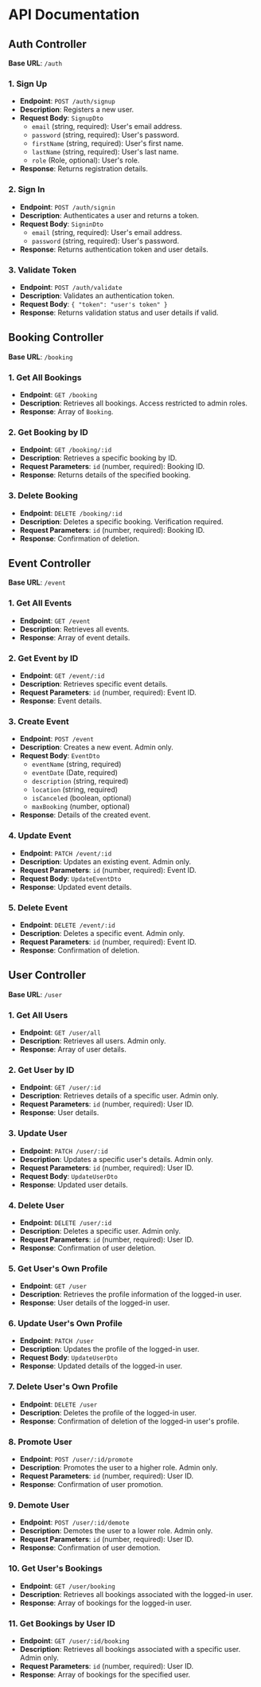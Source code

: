 # API Documentation

## Auth Controller
**Base URL**: `/auth`

### 1. Sign Up
- **Endpoint**: `POST /auth/signup`
- **Description**: Registers a new user.
- **Request Body**: `SignupDto`
  - `email` (string, required): User's email address.
  - `password` (string, required): User's password.
  - `firstName` (string, required): User's first name.
  - `lastName` (string, required): User's last name.
  - `role` (Role, optional): User's role.
- **Response**: Returns registration details.

### 2. Sign In
- **Endpoint**: `POST /auth/signin`
- **Description**: Authenticates a user and returns a token.
- **Request Body**: `SigninDto`
  - `email` (string, required): User's email address.
  - `password` (string, required): User's password.
- **Response**: Returns authentication token and user details.

### 3. Validate Token
- **Endpoint**: `POST /auth/validate`
- **Description**: Validates an authentication token.
- **Request Body**: `{ "token": "user's token" }`
- **Response**: Returns validation status and user details if valid.

## Booking Controller
**Base URL**: `/booking`

### 1. Get All Bookings
- **Endpoint**: `GET /booking`
- **Description**: Retrieves all bookings. Access restricted to admin roles.
- **Response**: Array of `Booking`.

### 2. Get Booking by ID
- **Endpoint**: `GET /booking/:id`
- **Description**: Retrieves a specific booking by ID.
- **Request Parameters**: `id` (number, required): Booking ID.
- **Response**: Returns details of the specified booking.

### 3. Delete Booking
- **Endpoint**: `DELETE /booking/:id`
- **Description**: Deletes a specific booking. Verification required.
- **Request Parameters**: `id` (number, required): Booking ID.
- **Response**: Confirmation of deletion.

## Event Controller
**Base URL**: `/event`

### 1. Get All Events
- **Endpoint**: `GET /event`
- **Description**: Retrieves all events.
- **Response**: Array of event details.

### 2. Get Event by ID
- **Endpoint**: `GET /event/:id`
- **Description**: Retrieves specific event details.
- **Request Parameters**: `id` (number, required): Event ID.
- **Response**: Event details.

### 3. Create Event
- **Endpoint**: `POST /event`
- **Description**: Creates a new event. Admin only.
- **Request Body**: `EventDto`
  - `eventName` (string, required)
  - `eventDate` (Date, required)
  - `description` (string, required)
  - `location` (string, required)
  - `isCanceled` (boolean, optional)
  - `maxBooking` (number, optional)
- **Response**: Details of the created event.

### 4. Update Event
- **Endpoint**: `PATCH /event/:id`
- **Description**: Updates an existing event. Admin only.
- **Request Parameters**: `id` (number, required): Event ID.
- **Request Body**: `UpdateEventDto`
- **Response**: Updated event details.

### 5. Delete Event
- **Endpoint**: `DELETE /event/:id`
- **Description**: Deletes a specific event. Admin only.
- **Request Parameters**: `id` (number, required): Event ID.
- **Response**: Confirmation of deletion.

## User Controller
**Base URL**: `/user`

### 1. Get All Users
- **Endpoint**: `GET /user/all`
- **Description**: Retrieves all users. Admin only.
- **Response**: Array of user details.

### 2. Get User by ID
- **Endpoint**: `GET /user/:id`
- **Description**: Retrieves details of a specific user. Admin only.
- **Request Parameters**: `id` (number, required): User ID.
- **Response**: User details.

### 3. Update User
- **Endpoint**: `PATCH /user/:id`
- **Description**: Updates a specific user's details. Admin only.
- **Request Parameters**: `id` (number, required): User ID.
- **Request Body**: `UpdateUserDto`
- **Response**: Updated user details.

### 4. Delete User
- **Endpoint**: `DELETE /user/:id`
- **Description**: Deletes a specific user. Admin only.
- **Request Parameters**: `id` (number, required): User ID.
- **Response**: Confirmation of user deletion.

### 5. Get User's Own Profile
- **Endpoint**: `GET /user`
- **Description**: Retrieves the profile information of the logged-in user.
- **Response**: User details of the logged-in user.

### 6. Update User's Own Profile
- **Endpoint**: `PATCH /user`
- **Description**: Updates the profile of the logged-in user.
- **Request Body**: `UpdateUserDto`
- **Response**: Updated details of the logged-in user.

### 7. Delete User's Own Profile
- **Endpoint**: `DELETE /user`
- **Description**: Deletes the profile of the logged-in user.
- **Response**: Confirmation of deletion of the logged-in user's profile.

### 8. Promote User
- **Endpoint**: `POST /user/:id/promote`
- **Description**: Promotes the user to a higher role. Admin only.
- **Request Parameters**: `id` (number, required): User ID.
- **Response**: Confirmation of user promotion.

### 9. Demote User
- **Endpoint**: `POST /user/:id/demote`
- **Description**: Demotes the user to a lower role. Admin only.
- **Request Parameters**: `id` (number, required): User ID.
- **Response**: Confirmation of user demotion.

### 10. Get User's Bookings
- **Endpoint**: `GET /user/booking`
- **Description**: Retrieves all bookings associated with the logged-in user.
- **Response**: Array of bookings for the logged-in user.

### 11. Get Bookings by User ID
- **Endpoint**: `GET /user/:id/booking`
- **Description**: Retrieves all bookings associated with a specific user. Admin only.
- **Request Parameters**: `id` (number, required): User ID.
- **Response**: Array of bookings for the specified user.
